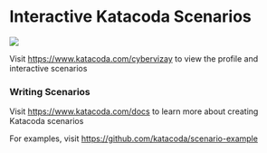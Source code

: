 # Interactive Katacoda Scenarios

[![](http://shields.katacoda.com/katacoda/cybervizay/count.svg)](https://www.katacoda.com/cybervizay "Get your profile on Katacoda.com")

Visit https://www.katacoda.com/cybervizay to view the profile and interactive scenarios

### Writing Scenarios
Visit https://www.katacoda.com/docs to learn more about creating Katacoda scenarios

For examples, visit https://github.com/katacoda/scenario-example
